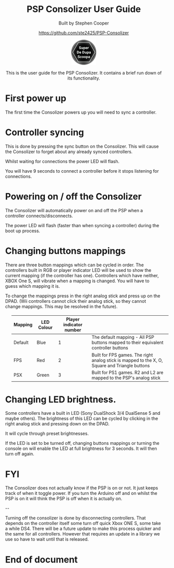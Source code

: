 <h1 align="center"> PSP Consolizer User Guide </h1>

<p align="center">
    Built by Stephen Cooper
</p>

<p align="center">
    <a href="https://github.com/ste2425/PSP-Consolizer">https://github.com/ste2425/PSP-Consolizer</a>
</p>

<p align="center">
    <img width="80px" src="../logo.png" />
<p>

<p align="center">
This is the user guide for the PSP Consolizer. It contains a brief run down of its functionality.
</p>

<style>
    img[alt*=".p0"] { padding: 0px; }
    img[alt*=".p1"] { padding: 5px; }
    img[alt*=".p2"] { padding: 10px; }
    img[alt*=".pl0"] { padding-left: 0px; }
    img[alt*=".pl1"] { padding-left: 5px; }
    img[alt*=".pl2"] { padding-left: 10px; }

    img[alt*=".large"] {
        max-width: 500px;
    }
    img[alt*=".medium"] {
        max-width: 350px;
    }
    img[alt*=".small"] {
        max-width: 150px;
    }

    img[alt*=".right"] {
        float: right;
    }
    img[alt*=".left"] {
        float: left;
    }
    img[alt*=".center"] {
        display: block;
        margin: 0 auto;
    }

    table {
        width: 100%;
        margin: 20px;
    }

    .clearfix:after {
        content: '';
        display: block;
        clear: both;
    }
</style>

<div class="page"/>

# First power up

The first time the Consolizer powers up you will need to sync a controller.

# Controller syncing

This is done by pressing the sync button on the Consolizer. This will cause the Consolizer to forget about any already synced controllers.

Whilst waiting for connections the power LED will flash.

You will have 9 seconds to connect a controller before it stops listening for connections.

# Powering on / off the Consolizer

The Consolizer will automatically power on and off the PSP when a controller connects/disconnects.

The power LED will flash (faster than when syncing a controller) during the boot up process.

# Changing buttons mappings

There are three button mappings which can be cycled in order. The controllers built in RGB or player indicator LED will be used to show the current mapping (if the controller has one). Controllers which have neither, XBOX One S, will vibrate when a mapping is changed. You will have to guess which mapping it is.

To change the mappings press in the right analog stick and press up on the DPAD. (Wii controllers cannot click their analog stick, so they cannot change mappings. This may be resolved in the future).

| Mapping | LED Colour | Player indicator number |                                                                                                |
| ------- | ---------- | ----------------------- | ---------------------------------------------------------------------------------------------- |
| Default | Blue       | 1                       | The default mapping - All PSP buttons mapped to their equivalent controller buttons            |
| FPS     | Red        | 2                       | Built for FPS games. The right analog stick is mapped to the X, O, Square and Triangle buttons |
| PSX     | Green      | 3                       | Built for PS1 games. R2 and L2 are mapped to the PSP's analog stick                            |

<div class="page"/>

# Changing LED brightness.

Some controllers have a built in LED (Sony DualShock 3/4 DualSense 5 and maybe others). The brightness of this LED can be cycled by clicking in the right analog stick and pressing down on the DPAD.

It will cycle through preset brightnesses.

If the LED is set to be turned off, changing buttons mappings or turning the console on will enable the LED at full brightness for 3 seconds. It will then turn off again.

<div class="page"/>

# FYI

The Consolizer does not actually know if the PSP is on or not. It just keeps track of when it toggle power. If you turn the Arduino off and on whilst the PSP is on it will think the PSP is off when it is actually on.

--

Turning off the consolizer is done by disconnecting controllers. That depends on the controller itself some turn off quick Xbox ONE S, some take a while DS4. There will be a future update to make this process quicker and the same for all controllers. However that requires an update in a library we use so have to wait until that is released.

<div class="page"/>

# End of document
